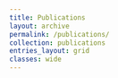 ```yaml
---
title: Publications
layout: archive
permalink: /publications/
collection: publications
entries_layout: grid
classes: wide
---
```

